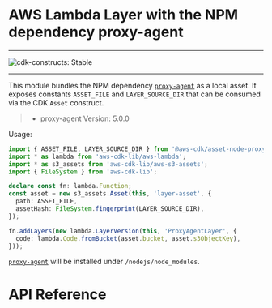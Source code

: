 # AWS Lambda Layer with the NPM dependency proxy-agent
<!--BEGIN STABILITY BANNER-->

---

![cdk-constructs: Stable](https://img.shields.io/badge/cdk--constructs-stable-success.svg?style=for-the-badge)

---

<!--END STABILITY BANNER-->

This module bundles the NPM dependency [`proxy-agent`](https://www.npmjs.com/package/proxy-agent)
as a local asset. It exposes constants `ASSET_FILE` and `LAYER_SOURCE_DIR` that can be consumed
via the CDK `Asset` construct.

> - proxy-agent Version: 5.0.0

Usage:

```ts
import { ASSET_FILE, LAYER_SOURCE_DIR } from '@aws-cdk/asset-node-proxy-agent-v5';
import * as lambda from 'aws-cdk-lib/aws-lambda';
import * as s3_assets from 'aws-cdk-lib/aws-s3-assets';
import { FileSystem } from 'aws-cdk-lib';

declare const fn: lambda.Function;
const asset = new s3_assets.Asset(this, 'layer-asset', {
  path: ASSET_FILE,
  assetHash: FileSystem.fingerprint(LAYER_SOURCE_DIR),
});

fn.addLayers(new lambda.LayerVersion(this, 'ProxyAgentLayer', {
  code: lambda.Code.fromBucket(asset.bucket, asset.s3ObjectKey),
}));
```

[`proxy-agent`](https://www.npmjs.com/package/proxy-agent) will be installed under `/nodejs/node_modules`.

# API Reference <a name="API Reference" id="api-reference"></a>





